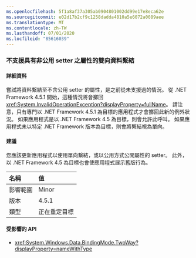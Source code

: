```yaml
---
ms.openlocfilehash: 5f1a8af37a305ab0904801002dd99e17e8eca62e
ms.sourcegitcommit: e02d17b2cf9c1258dadda4810a5e6072a0089aee
ms.translationtype: MT
ms.contentlocale: zh-TW
ms.lasthandoff: 07/01/2020
ms.locfileid: "85616039"
---
```

### <a name="two-way-data-binding-to-a-property-with-a-non-public-setter-is-not-supported"></a>不支援具有非公用 setter 之屬性的雙向資料繫結

#### <a name="details"></a>詳細資料

嘗試將資料繫結至不含公用 setter 的屬性，是之前從未支援過的情況。 從 .NET Framework 4.5.1 開始，這種情況將會擲回 <xref:System.InvalidOperationException?displayProperty=fullName>。 請注意，只有專門以 .NET Framework 4.5.1 為目標的應用程式才會擲回此新的例外狀況。 如果應用程式是以 .NET Framework 4.5 為目標，則會允許此呼叫。 如果應用程式未以特定 .NET Framework 版本為目標，則會將繫結視為單向。

#### <a name="suggestion"></a>建議

您應該更新應用程式以使用單向繫結，或以公用方式公開屬性的 setter。 此外，以 .NET Framework 4.5 為目標也會使應用程式展示舊版行為。

| 名稱    | 值       |
|:--------|:------------|
| 影響範圍   | Minor       |
| 版本 | 4.5.1       |
| 類型    | 正在重定目標 |

#### <a name="affected-apis"></a>受影響的 API

- <xref:System.Windows.Data.BindingMode.TwoWay?displayProperty=nameWithType>
